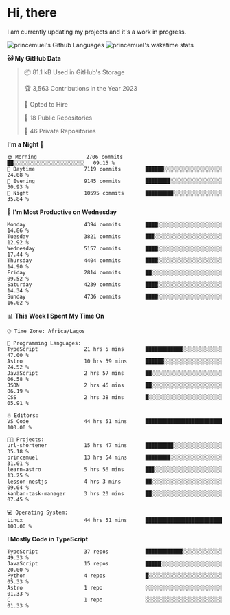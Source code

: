 # Hi, there

<!--
**princemuel/princemuel** is a ✨ _special_ ✨ repository because its `README.md` (this file) appears on your GitHub profile.

Here are some ideas to get you started:

- 🔭 I’m currently working on ...
- 🌱 I’m currently learning ...
- 👯 I’m looking to collaborate on ...
- 🤔 I’m looking for help with ...
- 💬 Ask me about ...
- 📫 How to reach me: ...
- 😄 Pronouns: ...
- ⚡ Fun fact: ...
-->

I am currently updating my projects and it's a work in progress.

![princemuel's Github Languages](https://github-readme-stats.vercel.app/api/top-langs/?username=princemuel&text_color=586069&layout=compact&hide_border=true&title_color=0366d6&count_private=true&include_all_commits=true&theme=tokyonight&show_icons=true)
![princemuel's wakatime stats](https://github-readme-stats.vercel.app/api/wakatime?username=princemuel&text_color=586069&layout=compact&hide_border=true&title_color=0366d6&count_private=true&include_all_commits=true&theme=tokyonight&show_icons=true)

<!--START_SECTION:waka-->
**🐱 My GitHub Data** 

> 📦 81.1 kB Used in GitHub's Storage 
 > 
> 🏆 3,563 Contributions in the Year 2023
 > 
> 💼 Opted to Hire
 > 
> 📜 18 Public Repositories 
 > 
> 🔑 46 Private Repositories 
 > 
**I'm a Night 🦉** 

```text
🌞 Morning                2706 commits        ██░░░░░░░░░░░░░░░░░░░░░░░   09.15 % 
🌆 Daytime                7119 commits        ██████░░░░░░░░░░░░░░░░░░░   24.08 % 
🌃 Evening                9145 commits        ████████░░░░░░░░░░░░░░░░░   30.93 % 
🌙 Night                  10595 commits       █████████░░░░░░░░░░░░░░░░   35.84 % 
```
📅 **I'm Most Productive on Wednesday** 

```text
Monday                   4394 commits        ████░░░░░░░░░░░░░░░░░░░░░   14.86 % 
Tuesday                  3821 commits        ███░░░░░░░░░░░░░░░░░░░░░░   12.92 % 
Wednesday                5157 commits        ████░░░░░░░░░░░░░░░░░░░░░   17.44 % 
Thursday                 4404 commits        ████░░░░░░░░░░░░░░░░░░░░░   14.90 % 
Friday                   2814 commits        ██░░░░░░░░░░░░░░░░░░░░░░░   09.52 % 
Saturday                 4239 commits        ████░░░░░░░░░░░░░░░░░░░░░   14.34 % 
Sunday                   4736 commits        ████░░░░░░░░░░░░░░░░░░░░░   16.02 % 
```


📊 **This Week I Spent My Time On** 

```text
🕑︎ Time Zone: Africa/Lagos

💬 Programming Languages: 
TypeScript               21 hrs 5 mins       ████████████░░░░░░░░░░░░░   47.00 % 
Astro                    10 hrs 59 mins      ██████░░░░░░░░░░░░░░░░░░░   24.52 % 
JavaScript               2 hrs 57 mins       ██░░░░░░░░░░░░░░░░░░░░░░░   06.58 % 
JSON                     2 hrs 46 mins       ██░░░░░░░░░░░░░░░░░░░░░░░   06.19 % 
CSS                      2 hrs 38 mins       █░░░░░░░░░░░░░░░░░░░░░░░░   05.91 % 

🔥 Editors: 
VS Code                  44 hrs 51 mins      █████████████████████████   100.00 % 

🐱‍💻 Projects: 
url-shortener            15 hrs 47 mins      █████████░░░░░░░░░░░░░░░░   35.18 % 
princemuel               13 hrs 54 mins      ████████░░░░░░░░░░░░░░░░░   31.01 % 
learn-astro              5 hrs 56 mins       ███░░░░░░░░░░░░░░░░░░░░░░   13.25 % 
lesson-nestjs            4 hrs 3 mins        ██░░░░░░░░░░░░░░░░░░░░░░░   09.04 % 
kanban-task-manager      3 hrs 20 mins       ██░░░░░░░░░░░░░░░░░░░░░░░   07.45 % 

💻 Operating System: 
Linux                    44 hrs 51 mins      █████████████████████████   100.00 % 
```

**I Mostly Code in TypeScript** 

```text
TypeScript               37 repos            ████████████░░░░░░░░░░░░░   49.33 % 
JavaScript               15 repos            █████░░░░░░░░░░░░░░░░░░░░   20.00 % 
Python                   4 repos             █░░░░░░░░░░░░░░░░░░░░░░░░   05.33 % 
Astro                    1 repo              ░░░░░░░░░░░░░░░░░░░░░░░░░   01.33 % 
C                        1 repo              ░░░░░░░░░░░░░░░░░░░░░░░░░   01.33 % 
```




<!--END_SECTION:waka-->

